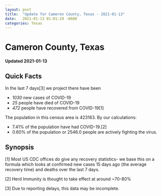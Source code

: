 ```yaml
---
layout: post
title:  "Update for Cameron County, Texas - 2021-01-13"
date:   2021-01-13 01:01:29 -0600
categories: Texas
---
```


# Cameron County, Texas
#### Updated 2021-01-13

## Quick Facts

In the last 7 days[3] we project there have been
- *1030* new cases of COVID-19
- *25* people have died of COVID-19
- *472* people have recovered from COVID-19[1]

The population in this census area is 423163. By our calculations:
- 7.41% of the population have had COVID-19.[2]
- 0.60% of the population or 2546.0 people are actively fighting the virus.

## Synopsis




[1] Most US CDC offices do give any recovery statistics- we base this on a formula which looks at confirmed new cases
15 days ago (the average recovery time) and deaths over the last 7 days.

[2] Herd Immunity is thought to take effect at around ~70-80%

[3] Due to reporting delays, this data may be incomplete.
 
    